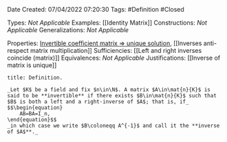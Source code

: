 <br />
<br />

Date Created: 07/04/2022 07:20:30
Tags: #Definition #Closed

Types: _Not Applicable_
Examples: [[Identity Matrix]]
Constructions: _Not Applicable_
Generalizations: _Not Applicable_

Properties: [Invertible coefficient matrix $\Rightarrow$ unique solution](Invertible%20coefficient%20matrix%20implies%20unique%20solution.md), [[Inverses anti-respect matrix multiplication]]
Sufficiencies: [[Left and right inverses coincide (matrix)]]
Equivalences: _Not Applicable_
Justifications: [[Inverse of matrix is unique]]

``` ad-Definition
title: Definition.

_Let $K$ be a field and fix $n\in\N$. A matrix $A\in\mat{n}{K}$ is said to be **invertible** if there exists $B\in\mat{n}{K}$ such that $B$ is both a left and a right-inverse of $A$; that is, if_
$$\begin{equation}
    AB=BA=I_n,
\end{equation}$$
_in which case we write $B\coloneqq A^{-1}$ and call it the **inverse of $A$**._

```
